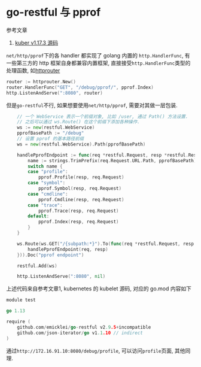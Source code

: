 # go-restful 与 pprof

参考文章

1. [kuber v1.17.3 源码](https://github.com/kubernetes/kubernetes/blob/v1.17.13/pkg/kubelet/server/server.go#L478)

`net/http/pprof`下的各 handler 都实现了 golang 内置的 `http.HandlerFunc`, 有一些第三方的 http 框架自身都兼容内置框架, 直接接受`http.HandlerFunc`类型的处理函数, 如[httprouter](https://github.com/julienschmidt/httprouter)

```go
router := httprouter.New()
router.HandlerFunc("GET", "/debug/pprof/", pprof.Index)
http.ListenAndServe(":8080", router)
```

但是`go-restful`不行, 如果想要使用`net/http/pprof`, 需要对其做一层包装. 

```go
	// 一个 WebService 表示一个前缀对象, 比如 /user, 通过 Path() 方法设置.
	// 之后可以通过 ws.Route() 在这个前缀下添加各种操作.
	ws := new(restful.WebService)
	pprofBasePath := "/debug"
	// 设置 pprof 的基本路径前缀
	ws = new(restful.WebService).Path(pprofBasePath)

	handlePprofEndpoint := func(req *restful.Request, resp *restful.Response) {
		name := strings.TrimPrefix(req.Request.URL.Path, pprofBasePath)
		switch name {
		case "profile":
			pprof.Profile(resp, req.Request)
		case "symbol":
			pprof.Symbol(resp, req.Request)
		case "cmdline":
			pprof.Cmdline(resp, req.Request)
		case "trace":
			pprof.Trace(resp, req.Request)
		default:
			pprof.Index(resp, req.Request)
		}
	}

	ws.Route(ws.GET("/{subpath:*}").To(func(req *restful.Request, resp *restful.Response) {
		handlePprofEndpoint(req, resp)
	})).Doc("pprof endpoint")

	restful.Add(ws)

	http.ListenAndServe(":8080", nil)
```

上述代码来自参考文章1, kubernetes 的 kubelet 源码, 对应的 go.mod 内容如下

```go
module test

go 1.13

require (
	github.com/emicklei/go-restful v2.9.5+incompatible
	github.com/json-iterator/go v1.1.10 // indirect
)
```

通过`http://172.16.91.10:8080/debug/profile`, 可以访问`profile`页面, 其他同理.
